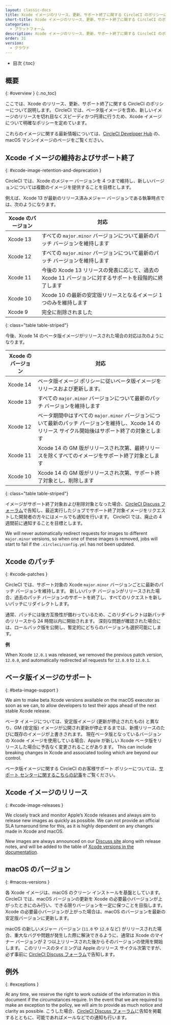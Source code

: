 ```yaml
---
layout: classic-docs
title: Xcode イメージのリリース、更新、サポート終了に関する CircleCI のポリシーについて
short-title: Xcode イメージのリリース、更新、サポート終了に関する CircleCI のポリシーについて
categories:
  - プラットフォーム
description: Xcode イメージのリリース、更新、サポート終了に関する CircleCI のポリシーについて
order: 31
version:
  - クラウド
---
```


* 目次
{:toc}

## 概要
{: #overview }
{:.no_toc}

ここでは、Xcode のリリース、更新、サポート終了に関する CircleCI のポリシーについて説明します。 CircleCI では、ベータ版イメージを含め、新しいイメージのリリースを切れ目なくスピーディかつ円滑に行うため、Xcode イメージについて明確なポリシーを定めています。

これらのイメージに関する最新情報については、[CircleCI Developer Hub](https://circleci.com/developer/machine/image/macos) の、macOS マシンイメージのページをご覧ください。

## Xcode イメージの維持およびサポート終了
{: #xcode-image-retention-and-deprecation }

CircleCI では、Xcode のメジャー バージョンを 4 つまで維持し、新しいバージョンについては複数のイメージを提供することを目標とします。

例えば、Xcode 13 が最新のリリース済みメジャー バージョンである執筆時点では、次のようになります。

| Xcode のバージョン | 対応                                                            |
| ------------ | ------------------------------------------------------------- |
| Xcode 13     | すべての `major.minor` バージョンについて最新のパッチ バージョンを維持します                |
| Xcode 12     | すべての `major.minor` バージョンについて最新のパッチ バージョンを維持します                |
| Xcode 11     | 今後の Xcode 13 リリースの発表に応じて、過去の Xcode 11 バージョンに対するサポートを段階的に終了します |
| Xcode 10     | Xcode 10 の最新の安定版リリースとなるイメージ 1 つのみを維持します                       |
| Xcode 9      | 完全に削除されました                                                    |
{: class="table table-striped"}

今後、Xcode 14 のベータ版イメージがリリースされた場合の対応は次のようになります。

| Xcode のバージョン | 対応                                                                                       |
| ------------ | ---------------------------------------------------------------------------------------- |
| Xcode 14     | ベータ版イメージ ポリシーに従いベータ版イメージをリリースおよび更新します。                                                   |
| Xcode 13     | すべての `major.minor` バージョンについて最新のパッチ バージョンを維持します                                           |
| Xcode 12     | ベータ期間中はすべての `major.minor` バージョンについて最新のパッチ バージョンを維持し、Xcode 14 のリリース サイクル開始後はサポート終了の対象とします |
| Xcode 11     | Xcode 14 の GM 版がリリースされ次第、最終リリースを除くすべてのイメージをサポート終了対象とします                                  |
| Xcode 10     | Xcode 14 の GM 版がリリースされ次第、サポート終了対象とし、削除します                                                |
{: class="table table-striped"}

イメージがサポート終了対象および削除対象となった場合、[CircleCI Discuss フォーラム](https://discuss.circleci.com/c/announcements/39)で告知し、最近実行したジョブでサポート終了対象イメージをリクエストした開発者の方々にはメールでも通知を行います。 CircleCI では、廃止の 4 週間前に通知することを目標とします。

We will never automatically redirect requests for images to different `major.minor` versions, so when one of these images is removed, jobs will start to fail if the `.circleci/config.yml` has not been updated.

## Xcode のパッチ
{: #xcode-patches }

CircleCI では、サポート対象の Xcode `major.minor` バージョンごとに最新のパッチ バージョンを維持します。 新しいパッチ バージョンがリリースされた場合、過去のパッチ バージョンのサポートを終了し、すべてのリクエストを新しいパッチにリダイレクトします。

通常、パッチには後方互換性が備わっているため、このリダイレクトは新パッチのリリースから 24 時間以内に開始されます。 深刻な問題が確認された場合には、ロールバック版を公開し、暫定的にどちらのバージョンも選択可能にします。

**例**

When Xcode `12.0.1` was released, we removed the previous patch version, `12.0.0`, and automatically redirected all requests for `12.0.0` to `12.0.1`.

## ベータ版イメージのサポート
{: #beta-image-support }

We aim to make beta Xcode versions available on the macOS executor as soon as we can, to allow developers to test their apps ahead of the next stable Xcode release.

ベータ イメージについては、安定版イメージ (更新が停止されたもの) と異なり、GM (安定版) イメージが公開され更新が停止するまでは、新規リリースのたびに既存のイメージが上書きされます。 現在ベータ版となっているバージョンの Xcode イメージを使用している場合、Apple が新しい Xcode ベータ版をリリースした場合に予告なく変更されることがあります。 This can include breaking changes in Xcode and associated tooling which are beyond our control.

ベータ版イメージに関する CircleCI のお客様サポート ポリシーについては、[サポート センターに関するこちらの記事](https://support.circleci.com/hc/ja-jp/articles/360046930351-What-is-CircleCI-s-Xcode-Beta-Image-Support-Policy-)をご覧ください。

## Xcode イメージのリリース
{: #xcode-image-releases }

We closely track and monitor Apple’s Xcode releases and always aim to release new images as quickly as possible. We can not provide an official SLA turnaround time for this, as it is highly dependent on any changes made in Xcode and macOS.

New images are always announced on our [Discuss site](https://discuss.circleci.com/c/announcements/39) along with release notes, and will be added to the table of [Xcode versions in the documentation]({{site.baseurl}}/2.0/testing-ios/#supported-xcode-versions).

## macOS のバージョン
{: #macos-versions }

各 Xcode イメージは、macOS のクリーン インストールを基盤としています。 CircleCI では、macOS バージョンの更新を Xcode の必要最小バージョンが上がったときにのみ行い、できる限りバージョンを一定に保つことを目指します。 Xcode の必要最小バージョンが上がった場合は、macOS のバージョンを最新の安定版バージョンに更新します。

macOS の新しいメジャー バージョン (`11.0` や `12.0` など) がリリースされた場合、重大なバグや問題が発生した際に解決できるように、通常は Xcode のマイナー バージョンが 2 つ以上リリースされた後からそのバージョンの使用を開始します。 このリリースのタイミングは Apple のリリース サイクル次第ですが、必ず事前に [CircleCI Discuss フォーラム](https://discuss.circleci.com/c/announcements/39)で告知します。

## 例外
{: #exceptions }

At any time, we reserve the right to work outside of the information in this document if the circumstances require. In the event that we are required to make an exception to the policy, we will aim to provide as much notice and clarity as possible. こうした場合、[CircleCI Discuss フォーラム](https://discuss.circleci.com/c/announcements/39)に告知を掲載するとともに、可能であればメールなどでの通知も行います。
